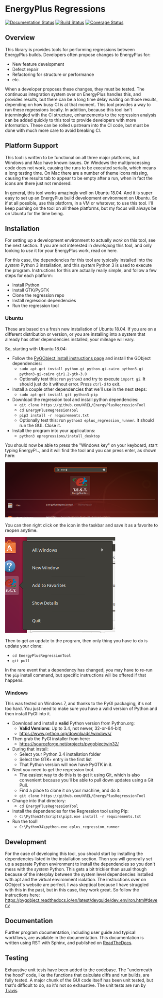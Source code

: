 # EnergyPlus Regressions

[![Documentation Status](https://readthedocs.org/projects/energyplusregressiontool/badge/?version=latest)](https://energyplusregressiontool.readthedocs.io/en/latest/?badge=latest)
[![Build Status](https://travis-ci.org/NREL/EnergyPlusRegressionTool.svg?branch=master)](https://travis-ci.org/NREL/EnergyPlusRegressionTool)
[![Coverage Status](https://coveralls.io/repos/github/NREL/EnergyPlusRegressionTool/badge.svg?branch=master)](https://coveralls.io/github/NREL/EnergyPlusRegressionTool?branch=master)

## Overview

This library is provides tools for performing regressions between EnergyPlus builds.
Developers often propose changes to EnergyPlus for:

 - New feature development
 - Defect repair
 - Refactoring for structure or performance
 - etc.

When a developer proposes these changes, they must be tested.
The continuous integration system over on EnergyPlus handles this, and provides results, but there can be a long time delay waiting on those results, depending on how busy CI is at that moment.
This tool provides a way to run these regressions locally.
In addition, because this tool isn't intermingled with the CI structure, enhancements to the regression analysis can be added quickly to this tool to provide developers with more information.
These can be rolled upstream into the CI code, but must be done with much more care to avoid breaking CI.

## Platform Support

This tool is written to be functional on all three major platforms, but Windows and Mac have known issues.
On Windows the multiprocessing code does not work, causing the runs to be executed serially, which means a long testing time.
On Mac there are a number of theme icons missing, causing the results tab to appear to be empty after a run, when in fact the icons are there just not rendered.

In general, this tool works amazingly well on Ubuntu 18.04.
And it is super easy to set up an EnergyPlus build development environment on Ubuntu.
So if at all possible, use this platform, in a VM or whatever, to use this tool.
I'll keep pushing on the tool on all these platforms, but my focus will always be on Ubuntu for the time being.

## Installation

For setting up a development environment to actually _work_ on this tool, see the next section.
If you are not interested in _developing_ this tool, and only looking to _use_ it for your EnergyPlus work, read on here.

For this case, the dependencies for this tool are typically installed into the _system_ Python 3 installation, and this _system_ Python 3 is used to execute the program.
Instructions for this are actually really simple, and follow a few steps for each platform:
- Install Python
- Install GTK/PyGTK
- Clone the regression repo
- Install regression dependencies
- Run the regression tool

### Ubuntu

These are based on a fresh new installation of Ubuntu 18.04.
If you are on a different distribution or version, or you are installing into a system that already has other dependencies installed, your mileage will vary.

So, starting with Ubuntu 18.04:

- Follow the [PyGObject install instructions page](https://pygobject.readthedocs.io/en/latest/getting_started.html) and install the GObject dependencies:
  - `sudo apt-get install python-gi python-gi-cairo python3-gi python3-gi-cairo gir1.2-gtk-3.0`
  - Optionally test this: run `python3` and try to execute `import gi`.  It should just do it without error.  Press `ctrl-d` to exit.
- Install a couple other dependencies that we'll use in the next steps:
  - `sudo apt-get install git python3-pip`
- Download the regression tool and install python dependencies:
  - `git clone https://github.com/NREL/EnergyPlusRegressionTool`
  - `cd EnergyPlusRegressionTool`
  - `pip3 install -r requirements.txt`
  - Optionally test this: run `python3 eplus_regression_runner`.  It should run the GUI.  Close it.
- Install the program into your applications:
  - `python3 epregressions/install_desktop`

You should now be able to press the "Windows key" on your keyboard, start typing EnergyPl.., and it will find the tool and you can press enter, as shown here:

![ActivitiesSearchImage](/media/activities_search.png?raw=true "ActivitiesSearchImage")

You can then right click on the icon in the taskbar and save it as a favorite to reopen anytime.

![AddToFavorites](/media/add_to_favorites.png?raw=true "AddToFavorites")

Then to get an update to the program, then only thing you have to do is update your clone:

- `cd EnergyPlusRegressionTool`
- `git pull`

In the rare event that a dependency has changed, you may have to re-run the `pip` install command, but specific instructions will be offered if that happens.

### Windows

This was tested on Windows 7, and thanks to the PyGI packaging, it's not too hard.
You just need to make sure you have a valid version of Python and then install PyGI into it.

- Download and install a **valid** Python version from Python.org:
  - **Valid Versions**: Up to 3.4, not newer, 32-or-64-bit)
  - https://www.python.org/downloads/windows/
- Then grab the PyGI installer from here:
  - https://sourceforge.net/projects/pygobjectwin32/
- During that install:
  - Select your Python 3.4 installation folder
  - Select the GTK+ entry in the first list
  - That Python version will now have PyGTK in it.
- Next you need to get the regression tool.
  - The easiest way to do this is to get it using Git, which is also convenient because you'll be able to pull down updates using a Git Pull.
  - Find a place to clone it on your machine, and do it:
  - `git clone https://github.com/NREL/EnergyPlusRegressionTool`
- Change into that directory:
  - `cd EnergyPlusRegressionTool`
- Install the dependencies for the Regression tool using Pip:
  - `C:\Python34\Scripts\pip3.exe install -r requirements.txt`
- Run the tool!
  - `C:\Python34\python.exe eplus_regression_runner`

## Development

For the case of developing this tool, you should start by installing the dependencies listed in the installation section.
Then you will generally set up a separate Python environment to install the dependencies so you don't mess with the _system_ Python.
This gets a bit trickier than usual though because of the interplay between the system level dependencies installed with apt and the virtual environment isolation.
The instructions over on GObject's website are perfect.
I was skeptical because I have struggled with this in the past, but in this case, they work great.
So follow the instructions here: https://pygobject.readthedocs.io/en/latest/devguide/dev_environ.html#devenv

## Documentation

Further program documentation, including user guide and typical workflows, are available in the documentation.
This documentation is written using RST with Sphinx, and published on [ReadTheDocs](https://energyplusregressiontool.readthedocs.io/en/latest/).

## Testing

Exhaustive unit tests have been added to the codebase.
The "underneath the hood" code, like the functions that calculate diffs and run builds, are fully tested.
A major chunk of the GUI code itself has been unit tested, but that's difficult to do, so it's not so exhaustive.
The unit tests are run by [Travis](https://travis-ci.org/NREL/EnergyPlusRegressionTool).
